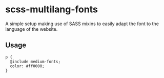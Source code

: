 # scss-multilang-fonts
A simple setup making use of SASS mixins to easily adapt the font to the language of the website.

## Usage

```
p {
  @include medium-fonts;
  color: #ff0000;
}
```